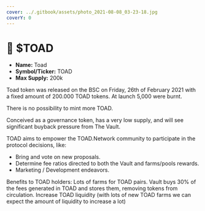 ```yaml
---
cover: ../.gitbook/assets/photo_2021-08-08_03-23-18.jpg
coverY: 0
---
```


# 🐸 $TOAD

* **Name:** Toad
* **Symbol/Ticker:** TOAD
* **Max Supply:** 200k

Toad token was released on the BSC on Friday, 26th of February 2021 with a fixed amount of 200.000 TOAD tokens. At launch 5,000 were burnt.

There is no possibility to mint more TOAD.

Conceived as a governance token, has a very low supply, and will see significant buyback pressure from The Vault.

TOAD aims to empower the TOAD.Network community to participate in the protocol decisions, like:

* Bring and vote on new proposals.
* Determine fee ratios directed to both the Vault and farms/pools rewards.
* Marketing / Development endeavors.

Benefits to TOAD holders: Lots of farms for TOAD pairs. Vault buys 30% of the fees generated in TOAD and stores them, removing tokens from circulation. Increase TOAD liquidity (with lots of new TOAD farms we can expect the amount of liquidity to increase a lot)
